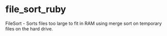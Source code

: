 file_sort_ruby
==============

FileSort - Sorts files too large to fit in RAM using merge sort on temporary files on the hard drive.